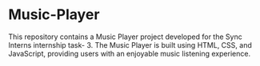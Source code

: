 # Music-Player
This repository contains a Music Player project developed for the Sync Interns internship task- 3. The Music Player is built using HTML, CSS, and JavaScript, providing users with an enjoyable music listening experience.
